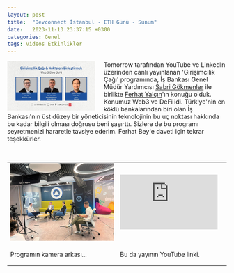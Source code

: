 ```yaml
---
layout: post
title:  "Devconnect İstanbul - ETH Günü - Sunum"
date:   2023-11-13 23:37:15 +0300
categories: Genel
tags: videos Etkinlikler
---
```


<img align="left" src="/assets/tomorrow-girsimcinin-cagi-poster_800.jpg" style="width:40%; padding-right:20px"> Tomorrow tarafından YouTube ve LinkedIn üzerinden canlı yayınlanan 'Girişimcilik Çağı' programında, İş Bankası Genel Müdür Yardımcısı [Sabri Gökmenler](https://www.linkedin.com/in/sabri-gokmenler/) ile birlikte [Ferhat Yalçın](https://www.linkedin.com/in/ferhatyalcin/)'ın konuğu olduk. Konumuz Web3 ve DeFi idi. Türkiye'nin en köklü bankalarından biri olan İş Bankası'nın üst düzey bir yöneticisinin teknolojinin bu uç noktası hakkında bu kadar bilgili olması doğrusu beni şaşırttı. Sizlere de bu programı seyretmenizi hararetle tavsiye ederim. Ferhat Bey'e daveti için tekrar teşekkürler. 


&nbsp;

<table><tr><td style="width:50%">
<img src="/assets/tomorrow-girsimcinin-cagi-sahne_800.jpg">
</td>
<td style="width:50%">
<iframe width="224" height="126" src="https://www.youtube.com/embed/F6GuNmHVfgI" frameborder="0" allowfullscreen></iframe></td></tr>
<tr><td style="width:50%; vertical-align:top">
<p>
Programın kamera arkası...   
</p></td>
<td style="width:50%; vertical-align:top">
<p>Bu da yayının YouTube linki.</p>
</td></tr> 
</table>
